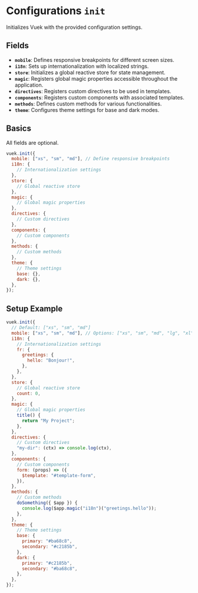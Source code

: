 # Configurations `init`

Initializes Vuek with the provided configuration settings.

## Fields

- **`mobile`**: Defines responsive breakpoints for different screen sizes.
- **`i18n`**: Sets up internationalization with localized strings.
- **`store`**: Initializes a global reactive store for state management.
- **`magic`**: Registers global magic properties accessible throughout the application.
- **`directives`**: Registers custom directives to be used in templates.
- **`components`**: Registers custom components with associated templates.
- **`methods`**: Defines custom methods for various functionalities.
- **`theme`**: Configures theme settings for base and dark modes.

## Basics

All fields are optional.

```js
vuek.init({
  mobile: ["xs", "sm", "md"], // Define responsive breakpoints
  i18n: {
    // Internationalization settings
  },
  store: {
    // Global reactive store
  },
  magic: {
    // Global magic properties
  },
  directives: {
    // Custom directives
  },
  components: {
    // Custom components
  },
  methods: {
    // Custom methods
  },
  theme: {
    // Theme settings
    base: {},
    dark: {},
  },
});
```

## Setup Example

```js
vuek.init({
  // Default: ["xs", "sm", "md"]
  mobile: ["xs", "sm", "md"], // Options: ["xs", "sm", "md", "lg", "xl"]
  i18n: {
    // Internationalization settings
    fr: {
      greetings: {
        hello: "Bonjour!",
      },
    },
  },
  store: {
    // Global reactive store
    count: 0,
  },
  magic: {
    // Global magic properties
    title() {
      return "My Project";
    },
  },
  directives: {
    // Custom directives
    "my-dir": (ctx) => console.log(ctx),
  },
  components: {
    // Custom components
    form: (props) => ({
      $template: "#template-form",
    }),
  },
  methods: {
    // Custom methods
    doSomething({ $app }) {
      console.log($app.magic("i18n")("greetings.hello"));
    },
  },
  theme: {
    // Theme settings
    base: {
      primary: "#ba68c8",
      secondary: "#c2185b",
    },
    dark: {
      primary: "#c2185b",
      secondary: "#ba68c8",
    },
  },
});
```
